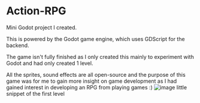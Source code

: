 # Action-RPG
Mini Godot project I created.

This is powered by the Godot game engine, which uses GDScript for the backend.


The game isn't fully finished as I only created this mainly to experiment with Godot and had only created 1 level.


All the sprites, sound effects are all open-source and the purpose of this game was for me to gain more insight on game development as I had gained interest in developing an RPG from playing games :)
![image](https://github.com/ZukoMcTaco/Action-RPG/assets/112821163/1b10ca3a-d85d-41ed-a740-23ea9d7c29e9)
little snippet of the first level
